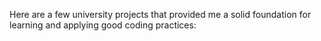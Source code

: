 Here are a few university projects that provided me a solid foundation for learning and applying good coding practices:
